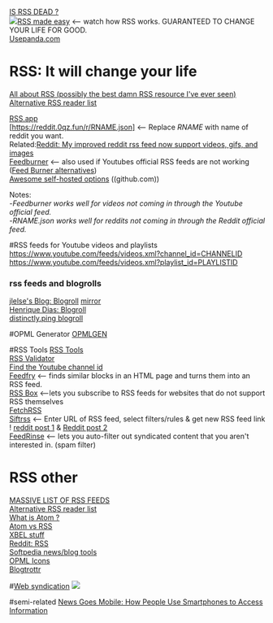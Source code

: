 [IS RSS DEAD ?](http://isrssdead.com/)  
<img src="https://youtube.com/favicon.ico">[RSS made easy](https://www.youtube.com/watch?v=6HNUqDL-pI8) <-- watch how RSS works.  GUARANTEED TO CHANGE YOUR LIFE FOR GOOD.  
[Usepanda.com](https://usepanda.com/app/#/)  
# RSS: It will change your life
[All about RSS (possibly the best damn RSS resource I've ever seen)](https://github.com/AboutRSS/ALL-about-RSS#reddit-rss-fix)  
[Alternative RSS reader list](https://alternativeto.net/browse/search?q=rss)

[RSS.app](https://wwww.rss.app)  
[https://reddit.0qz.fun/r/RNAME.json] <-- Replace *RNAME* with name of reddit you want.  
Related:[Reddit: My improved reddit rss feed now support videos, gifs, and images](https://www.reddit.com/r/rss/comments/galitc/my_improved_reddit_rss_feed_now_support_videos/)  
[Feedburner](https://www.feedburner.com) <-- also used if Youtubes official RSS feeds are not working   ([Feed Burner alternatives](https://www.feedburner-alternatives.com/))  
[Awesome self-hosted options](https://github.com/awesome-selfhosted/awesome-selfhosted/blob/master/README.md#feed-readers) ((github.com))  

Notes:  
-*Feedburner works well for videos not coming in through the Youtube official feed.*  
-*RNAME.json works well for reddits not coming in through the Reddit official feed.*  

#RSS feeds for Youtube videos and playlists
https://www.youtube.com/feeds/videos.xml?channel_id=CHANNELID  
https://www.youtube.com/feeds/videos.xml?playlist_id=PLAYLISTID  

### rss feeds and blogrolls
[jlelse's Blog: Blogroll](https://jlelse.blog/blogroll/)  [mirror](https://siasky.net/KAA19Rcpwfta9fLZV2GsFaYWTDluGFSHKLw4jsVTugvSEg/?)  
[Henrique Dias: Blogroll](https://hacdias.com/blogroll/)  
[distinctly.ping blogroll](https://www.distinctly.pink/blogroll.html)  

#OPML Generator
[OPMLGEN](https://opml-gen.ovh/)  

#RSS Tools
[RSS Tools](http://www.rss-tools.com/)  
[RSS Validator](https://www.rssboard.org/rss-validator/)  
[Find the Youtube channel id](https://commentpicker.com/youtube-channel-id.php)  
[Feedfry](https://www.feedfry.com)  <-- finds similar blocks in an HTML page and turns them into an RSS feed.  
[RSS Box](https://rssbox.herokuapp.com/)  <--lets you subscribe to RSS feeds for websites that do not support RSS themselves  
[FetchRSS](https://fetchrss.com/)  
[Siftrss](https://siftrss.com/)  <-- Enter URL of RSS feed, select filters/rules & get new RSS feed link !  [reddit post 1](https://www.reddit.com/r/rss/comments/gymduu/filtering_an_rss_feed/ftbdxd8/)  & [Reddit post 2](https://www.reddit.com/r/rss/comments/gymduu/filtering_an_rss_feed/g2axsk1/)  
[FeedRinse](http://feedrinse.com/index-old.php)  <--  lets you auto-filter out syndicated content that you aren't interested in. (spam filter)  
# RSS other
[MASSIVE LIST OF RSS FEEDS](https://gist.github.com/myano/b4c1e06ed36fd64547a3)  
[Alternative RSS reader list](https://alternativeto.net/browse/search?q=rss)  
[What is Atom ?](http://www.atomenabled.org/developers/syndication/)  
[Atom vs RSS](https://nullprogram.com/blog/2013/09/23/)  
[XBEL stuff](https://www.xefer.com/rebel/)  
[Reddit: RSS](https://www.reddit.com/r/rss/)  
[Softpedia news/blog tools](https://www.softpedia.com/get/Internet/News-Newsgroups-Blog-Tools/?utm_source=spd&utm_campaign=postdl_redir)  
[OPML Icons](http://www.opmlicons.com/)  
[Blogtrottr](https://blogtrottr.com/)  

#[Web syndication](https://en.wikipedia.org/wiki/Web_syndication#External_links)
<img src="https://i.paste.pics/9QL3D.png">

#semi-related
[News Goes Mobile: How People Use Smartphones to Access Information](https://medium.com/mobile-first-news-how-people-use-smartphones-to/news-goes-mobile-how-people-use-smartphones-to-access-information-53ccb850d80a)    